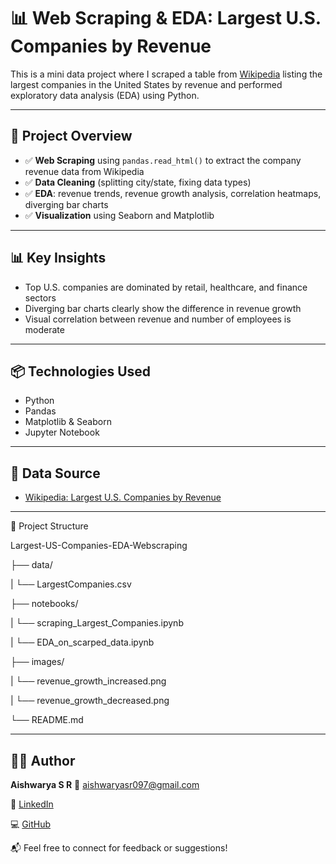 # 📊 Web Scraping & EDA: Largest U.S. Companies by Revenue

This is a mini data project where I scraped a table from [Wikipedia](https://en.wikipedia.org/wiki/List_of_largest_companies_in_the_United_States_by_revenue) listing the largest companies in the United States by revenue and performed exploratory data analysis (EDA) using Python.

---

## 📌 Project Overview

- ✅ **Web Scraping** using `pandas.read_html()` to extract the company revenue data from Wikipedia
- ✅ **Data Cleaning** (splitting city/state, fixing data types)
- ✅ **EDA**: revenue trends, revenue growth analysis, correlation heatmaps, diverging bar charts
- ✅ **Visualization** using Seaborn and Matplotlib

---

## 📊 Key Insights

- Top U.S. companies are dominated by retail, healthcare, and finance sectors
- Diverging bar charts clearly show the difference in revenue growth
- Visual correlation between revenue and number of employees is moderate

---

## 📦 Technologies Used

- Python
- Pandas
- Matplotlib & Seaborn
- Jupyter Notebook

---

## 📂 Data Source

- [Wikipedia: Largest U.S. Companies by Revenue](https://en.wikipedia.org/wiki/List_of_largest_companies_in_the_United_States_by_revenue)

---

🧾 Project Structure

Largest-US-Companies-EDA-Webscraping

├── data/

|  └── LargestCompanies.csv

├── notebooks/

|  └── scraping_Largest_Companies.ipynb

|  └── EDA_on_scarped_data.ipynb

├── images/

|  └── revenue_growth_increased.png

|  └── revenue_growth_decreased.png

└──  README.md

---

## 🙋‍♀️ Author
 
**Aishwarya S R**
📧 aishwaryasr097@gmail.com 

🔗 [LinkedIn](https://www.linkedin.com/in/aishwarya-sr/)  

💻 [GitHub](https://github.com/Aiishwarya01)

📬 Feel free to connect for feedback or suggestions!

